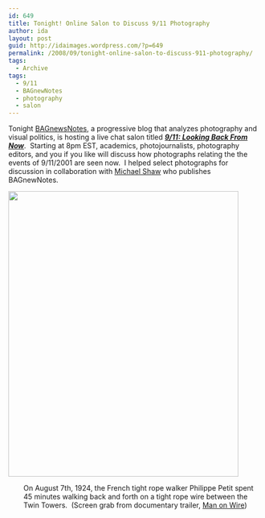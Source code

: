 ```yaml
---
id: 649
title: Tonight! Online Salon to Discuss 9/11 Photography
author: ida
layout: post
guid: http://idaimages.wordpress.com/?p=649
permalink: /2008/09/tonight-online-salon-to-discuss-911-photography/
tags:
  - Archive
tags:
  - 9/11
  - BAGnewNotes
  - photography
  - salon
---
```

Tonight [BAGnewsNotes][1], a progressive blog that analyzes photography and visual politics, is hosting a live chat salon titled [***9/11: Looking Back From Now***][2].  Starting at 8pm EST, academics, photojournalists, photography editors, and you if you like will discuss how photographs relating the the events of 9/11/2001 are seen now.  I helped select photographs for discussion in collaboration with [Michael Shaw][3] who publishes BAGnewNotes.

[<img class="aligncenter" title="Philippe Petit on tight rope" src="http://bagnewsnotes.typepad.com/workpsychenotes/images/PhilippePetit.jpg" alt="" width="458" height="567" />][4]

<p style="padding-left:30px;">
  On August 7th, 1924, the French tight rope walker Philippe Petit spent 45 minutes walking back and forth on a tight rope wire between the Twin Towers.  (Screen grab from documentary trailer, <a href="http://www.manonwire.com/">Man on Wire</a>)
</p>

 [1]: http://bagnewsnotes.typepad.com/
 [2]: http://bagnewsnotes.typepad.com/bagnews/2008/09/the-bagnewssalo.html
 [3]: http://bagnewsnotes.typepad.com/bagnews/2004/01/_about_me_.html
 [4]: http://www.manonwire.com/